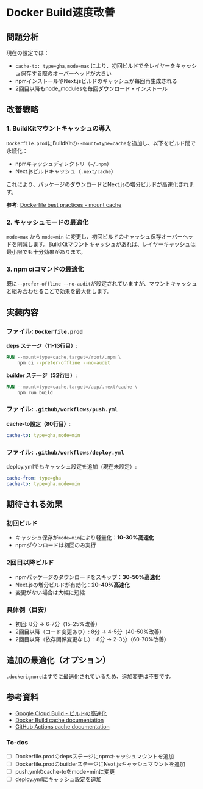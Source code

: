 <!-- 2ef2ab32-b7e4-461d-883c-2ee2eeffe40a a29bb81c-206d-453f-a976-ff73f594b41a -->
# Docker Build速度改善

## 問題分析

現在の設定では：

- `cache-to: type=gha,mode=max` により、初回ビルドで全レイヤーをキャッシュ保存する際のオーバーヘッドが大きい
- npmインストールやNext.jsビルドのキャッシュが毎回再生成される
- 2回目以降もnode_modulesを毎回ダウンロード・インストール

## 改善戦略

### 1. BuildKitマウントキャッシュの導入

`Dockerfile.prod`にBuildKitの`--mount=type=cache`を追加し、以下をビルド間で永続化：

- npmキャッシュディレクトリ（`~/.npm`）
- Next.jsビルドキャッシュ（`.next/cache`）

これにより、パッケージのダウンロードとNext.jsの増分ビルドが高速化されます。

**参考**: [Dockerfile best practices - mount cache](https://docs.docker.com/build/cache/#use-the-dedicated-run-cache)

### 2. キャッシュモードの最適化

`mode=max` から `mode=min` に変更し、初回ビルドのキャッシュ保存オーバーヘッドを削減します。BuildKitマウントキャッシュがあれば、レイヤーキャッシュは最小限でも十分効果があります。

### 3. npm ciコマンドの最適化

既に`--prefer-offline --no-audit`が設定されていますが、マウントキャッシュと組み合わせることで効果を最大化します。

## 実装内容

### ファイル: `Dockerfile.prod`

**deps ステージ（11-13行目）**:

```dockerfile
RUN --mount=type=cache,target=/root/.npm \
    npm ci --prefer-offline --no-audit
```

**builder ステージ（32行目）**:

```dockerfile
RUN --mount=type=cache,target=/app/.next/cache \
    npm run build
```

### ファイル: `.github/workflows/push.yml`

**cache-to設定（80行目）**:

```yaml
cache-to: type=gha,mode=min
```

### ファイル: `.github/workflows/deploy.yml`

deploy.ymlでもキャッシュ設定を追加（現在未設定）:

```yaml
cache-from: type=gha
cache-to: type=gha,mode=min
```

## 期待される効果

### 初回ビルド

- キャッシュ保存が`mode=min`により軽量化：**10-30%高速化**
- npmダウンロードは初回のみ実行

### 2回目以降ビルド

- npmパッケージのダウンロードをスキップ：**30-50%高速化**
- Next.jsの増分ビルドが有効化：**20-40%高速化**
- 変更がない場合は大幅に短縮

### 具体例（目安）

- 初回: 8分 → 6-7分（15-25%改善）
- 2回目以降（コード変更あり）: 8分 → 4-5分（40-50%改善）
- 2回目以降（依存関係変更なし）: 8分 → 2-3分（60-70%改善）

## 追加の最適化（オプション）

`.dockerignore`はすでに最適化されているため、追加変更は不要です。

## 参考資料

- [Google Cloud Build - ビルドの高速化](https://cloud.google.com/build/docs/optimize-builds/speeding-up-builds?hl=ja)
- [Docker Build cache documentation](https://docs.docker.com/build/cache/)
- [GitHub Actions cache documentation](https://docs.docker.com/build/ci/github-actions/cache/)

### To-dos

- [ ] Dockerfile.prodのdepsステージにnpmキャッシュマウントを追加
- [ ] Dockerfile.prodのbuilderステージにNext.jsキャッシュマウントを追加
- [ ] push.ymlのcache-toをmode=minに変更
- [ ] deploy.ymlにキャッシュ設定を追加